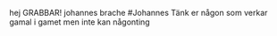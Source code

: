 hej GRABBAR!
johannes brache
#Johannes
Tänk er någon som verkar gamal i gamet men inte kan någonting
